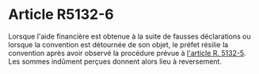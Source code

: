 # Article R5132-6

Lorsque l'aide financière est obtenue à la suite de fausses déclarations ou lorsque la convention est détournée de son objet, le préfet résilie la convention après avoir observé la procédure prévue à [l'article R. 5132-5][1]. Les sommes indûment perçues donnent alors lieu à reversement.

 [1]: /affichCodeArticle.do?cidTexte=LEGITEXT000006072050&idArticle=LEGIARTI000018494530&dateTexte=&categorieLien=cid